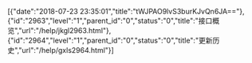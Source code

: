[{"date":"2018-07-23 23:35:01","title":"tWJPAO9lvS3burKJvQn6JA=="},{"id":"2963","level":"1","parent_id":"0","status":"0","title":"接口概览","url":"/help/jkgl2963.html"},{"id":"2964","level":"1","parent_id":"0","status":"0","title":"更新历史","url":"/help/gxls2964.html"}]